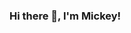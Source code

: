 ### Hi there 👋, I'm Mickey!

<!--
**codemickeycode/codemickeycode** is a ✨ _special_ ✨ repository because its `README.md` (this file) appears on your GitHub profile.

Here are some ideas to get you started:

- 🔭 I’m currently working on simple automation tools for PythonPH and weekly Python projects
- 🌱 I’m currently learning how to be better at teaching
- 👯 I’m looking to collaborate on ...
- 🤔 I’m looking for help with PythonPH events - looking for guest speakers and sponsors
- 💬 Ask me about Python, the Python Community, Software Engineering, Coffee ☕, Philippine beaches 🌊 and Filipino Food 🍽️
- 📫 How to reach me: @codemickeycode
- ⚡ Fun fact: I'm an introvert but I love having friends
-->

